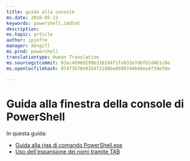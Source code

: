```yaml
---
title: guida alla console
ms.date: 2016-05-11
keywords: powershell,cmdlet
description: 
ms.topic: article
author: jpjofre
manager: dongill
ms.prod: powershell
translationtype: Human Translation
ms.sourcegitcommit: 03ac4b90d299b316194f1fa932e7dbf62d4b1c8e
ms.openlocfilehash: 074f3570e9354f2186be8690744640ea4739ef6e

---
```


#  Guida alla finestra della console di PowerShell

In questa guida:
-  [Guida alla riga di comando PowerShell.exe](console/PowerShell.exe-Command-Line-Help.md)
-  [Uso dell'espansione dei nomi tramite TAB](console/Using-Tab-Expansion.md)




<!--HONumber=Aug16_HO3-->


